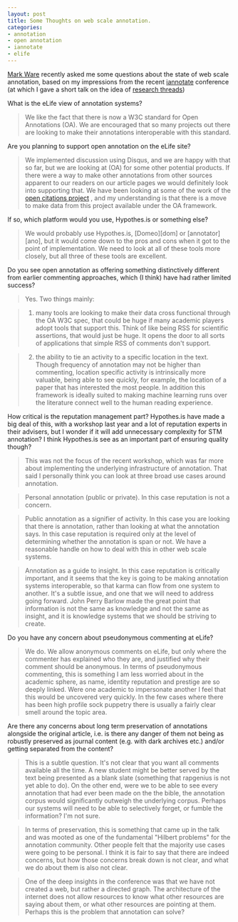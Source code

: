 ```yaml
---
layout: post
title: Some Thoughts on web scale annotation.
categories: 
- annotation
- open annotation
- iannotate
- elife
---
```



[Mark Ware][mw] recently asked me some questions about the state of web scale annotation, based on my impressions from the recent [iannotate][ianno] conference (at which I gave a short talk on the idea of [research threads][rt])

[mw]: http://www.markwareconsulting.com/
[ianno]: http://iannotate.org/
[rt]: https://www.youtube.com/watch?v=PI-Xek9M2gU  


What is the eLife view of annotation systems? 

> We like the fact that there is now a W3C standard for Open Annotations
(OA). We are encouraged that so many projects out there are looking to
make their annotations interoperable with this standard.


Are you planning to support open annotation on the eLife site?

> We implemented discussion using Disqus, and we are happy with that so
far, but we are looking at (OA) for some other potential products. If
there were a way to make other annotations from other sources apparent
to our readers on our article pages we would definitely look into
supporting that. We have been looking at some of the work of the [open
citations project][ocp] , and my
understanding is that there is a move to make data from this project
available under the OA framework.

[ocp]: http://opencitations.wordpress.com/


If so, which platform would you use, Hypothes.is or something else?

> We would probably use Hypothes.is, [Domeo][dom]
or [annotator][ano], but it would come down to the pros and cons when it got to the point of implementation. We need to look at all of these tools more closely, but all three of these tools are excellent. 

Do you see open annotation as offering something distinctively
different from earlier commenting approaches, which (I think) have had
rather limited success?

> Yes. Two things mainly:

> 1) many tools are looking to make their data cross functional through
the OA W3C spec, that could be huge if many academic players adopt
tools that support this. Think of like being RSS for scientific
assertions, that would just be huge. It opens the door to all sorts of
applications that simple RSS of comments don't support.

> 2) the ability to tie an activity to a specific location in the text.
Though frequency of annotation may not be higher than commenting,
location specific activity is intrinsically more valuable, being able
to see quickly, for example, the location of a paper that has
interested the most people. In addition this framework is ideally
suited to making machine learning runs over the literature connect
well to the human reading experience.


How critical is the reputation management part? Hypothes.is have
made a big deal of this, with a workshop last year and a lot of
reputation experts in their advisers, but I wonder if it will add
unnecessary complexity for STM annotation? I think Hypothes.is see as
an important part of ensuring quality though?

> This was not the focus of the recent workshop, which was far more
about implementing the underlying infrastructure of annotation. That
said I personally think you can look at three broad use cases around
annotation.

> Personal annotation (public or private). In this case reputation is
not a concern.

> Public annotation as a signifier of activity. In this case you are
looking that there is annotation, rather than looking at what the
annotation says. In this case reputation is required only at the level
of determining whether the annotation is span or not. We have a
reasonable handle on how to deal with this in other web scale systems.

> Annotation as a guide to insight. In this case reputation is
critically important, and it seems that the key is going to be making
annotation systems interoperable, so that karma can flow from one
system to another. It's a subtle issue, and one that we will need to
address going forward. John Perry Barlow made the great point that
information is not the same as knowledge and not the same as insight,
and it is knowledge systems that we should be striving to create.


Do you have any concern about pseudonymous commenting at eLife?

> We do. We allow anonymous comments on eLife, but only where the
commenter has explained who they are, and justified why their comment
should be anonymous. In terms of pseudonymous commenting, this is
something I am less worried about in the academic sphere, as name,
identity reputation and prestige are so deeply linked. Were one
academic to impersonate another I feel that this would be uncovered
very quickly. In the few cases where there has been high profile sock
puppetry there is usually a fairly clear smell around the topic area.


Are there any concerns about long term preservation of annotations
alongside the original article, i.e. is there any danger of them not
being as robustly preserved as journal content (e.g. with dark
archives etc.) and/or getting separated from the content?

> This is a subtle question. It's not clear that you want all comments
available all the time. A new student might be better served by the
text being presented as a blank slate (something that rapgenius is not
yet able to do). On the other end, were we to be able to see every
annotation that had ever been made on the the bible, the annotation
corpus would significantly outweigh the underlying corpus. Perhaps our
systems will need to be able to selectively forget, or fumble the
information? I'm not sure.

> In terms of preservation, this is something that came up in the talk
and was mooted as one of the fundamental "Hilbert problems" for the
annotation community. Other people felt that the majority use cases
were going to be personal. I think it is fair to say that there are
indeed concerns, but how those concerns break down is not clear, and
what we do about them is also not clear.

> One of the deep insights in the conference was that we have not
created a web, but rather a directed graph. The architecture of the
internet does not allow resources to know what other resources are
saying about them, or what other resources are pointing at them.
Perhaps this is the problem that annotation can solve?







